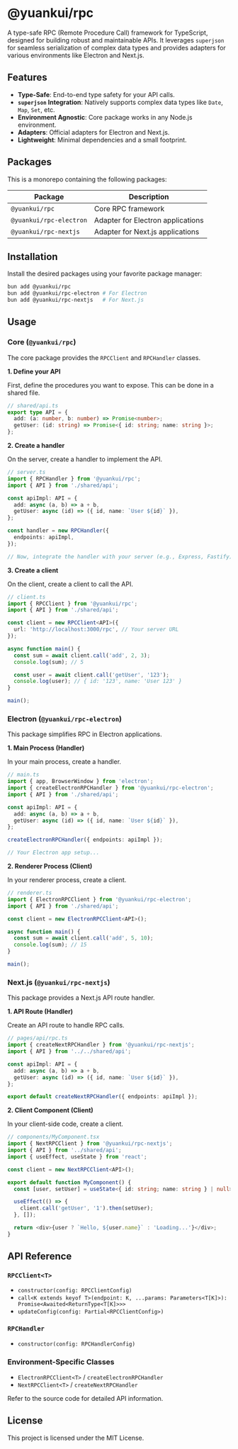 # @yuankui/rpc

A type-safe RPC (Remote Procedure Call) framework for TypeScript, designed for building robust and maintainable APIs. It leverages `superjson` for seamless serialization of complex data types and provides adapters for various environments like Electron and Next.js.

## Features

- **Type-Safe**: End-to-end type safety for your API calls.
- **`superjson` Integration**: Natively supports complex data types like `Date`, `Map`, `Set`, etc.
- **Environment Agnostic**: Core package works in any Node.js environment.
- **Adapters**: Official adapters for Electron and Next.js.
- **Lightweight**: Minimal dependencies and a small footprint.

## Packages

This is a monorepo containing the following packages:

| Package                  | Description                               |
| ------------------------ | ----------------------------------------- |
| `@yuankui/rpc`           | Core RPC framework                        |
| `@yuankui/rpc-electron`  | Adapter for Electron applications         |
| `@yuankui/rpc-nextjs`    | Adapter for Next.js applications          |

## Installation

Install the desired packages using your favorite package manager:

```bash
bun add @yuankui/rpc
bun add @yuankui/rpc-electron # For Electron
bun add @yuankui/rpc-nextjs   # For Next.js
```

## Usage

### Core (`@yuankui/rpc`)

The core package provides the `RPCClient` and `RPCHandler` classes.

**1. Define your API**

First, define the procedures you want to expose. This can be done in a shared file.

```typescript
// shared/api.ts
export type API = {
  add: (a: number, b: number) => Promise<number>;
  getUser: (id: string) => Promise<{ id: string; name: string }>;
};
```

**2. Create a handler**

On the server, create a handler to implement the API.

```typescript
// server.ts
import { RPCHandler } from '@yuankui/rpc';
import { API } from './shared/api';

const apiImpl: API = {
  add: async (a, b) => a + b,
  getUser: async (id) => ({ id, name: `User ${id}` }),
};

const handler = new RPCHandler({
  endpoints: apiImpl,
});

// Now, integrate the handler with your server (e.g., Express, Fastify).
```

**3. Create a client**

On the client, create a client to call the API.

```typescript
// client.ts
import { RPCClient } from '@yuankui/rpc';
import { API } from './shared/api';

const client = new RPCClient<API>({
  url: 'http://localhost:3000/rpc', // Your server URL
});

async function main() {
  const sum = await client.call('add', 2, 3);
  console.log(sum); // 5

  const user = await client.call('getUser', '123');
  console.log(user); // { id: '123', name: 'User 123' }
}

main();
```

### Electron (`@yuankui/rpc-electron`)

This package simplifies RPC in Electron applications.

**1. Main Process (Handler)**

In your main process, create a handler.

```typescript
// main.ts
import { app, BrowserWindow } from 'electron';
import { createElectronRPCHandler } from '@yuankui/rpc-electron';
import { API } from './shared/api';

const apiImpl: API = {
  add: async (a, b) => a + b,
  getUser: async (id) => ({ id, name: `User ${id}` }),
};

createElectronRPCHandler({ endpoints: apiImpl });

// Your Electron app setup...
```

**2. Renderer Process (Client)**

In your renderer process, create a client.

```typescript
// renderer.ts
import { ElectronRPCClient } from '@yuankui/rpc-electron';
import { API } from './shared/api';

const client = new ElectronRPCClient<API>();

async function main() {
  const sum = await client.call('add', 5, 10);
  console.log(sum); // 15
}

main();
```

### Next.js (`@yuankui/rpc-nextjs`)

This package provides a Next.js API route handler.

**1. API Route (Handler)**

Create an API route to handle RPC calls.

```typescript
// pages/api/rpc.ts
import { createNextRPCHandler } from '@yuankui/rpc-nextjs';
import { API } from '../../shared/api';

const apiImpl: API = {
  add: async (a, b) => a + b,
  getUser: async (id) => ({ id, name: `User ${id}` }),
};

export default createNextRPCHandler({ endpoints: apiImpl });
```

**2. Client Component (Client)**

In your client-side code, create a client.

```typescript
// components/MyComponent.tsx
import { NextRPCClient } from '@yuankui/rpc-nextjs';
import { API } from '../shared/api';
import { useEffect, useState } from 'react';

const client = new NextRPCClient<API>();

export default function MyComponent() {
  const [user, setUser] = useState<{ id: string; name: string } | null>(null);

  useEffect(() => {
    client.call('getUser', '1').then(setUser);
  }, []);

  return <div>{user ? `Hello, ${user.name}` : 'Loading...'}</div>;
}
```

## API Reference

### `RPCClient<T>`

- `constructor(config: RPCClientConfig)`
- `call<K extends keyof T>(endpoint: K, ...params: Parameters<T[K]>): Promise<Awaited<ReturnType<T[K]>>>`
- `updateConfig(config: Partial<RPCClientConfig>)`

### `RPCHandler`

- `constructor(config: RPCHandlerConfig)`

### Environment-Specific Classes

- `ElectronRPCClient<T>` / `createElectronRPCHandler`
- `NextRPCClient<T>` / `createNextRPCHandler`

Refer to the source code for detailed API information.

## License

This project is licensed under the MIT License.
